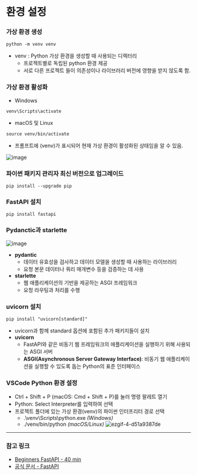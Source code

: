 # 환경 설정

### 가상 환경 생성
```
python -m venv venv
```

- venv : Python 가상 환경을 생성할 때 사용되는 디렉터리
    - 프로젝트별로 독립된 python 환경 제공
    - 서로 다른 프로젝트 들이 의존성이나 라이브러리 버전에 영향을 받지 않도록 함.

### 가상 환경 활성화
- Windows
```
venv\Scripts\activate
```

- macOS 및 Linux
```
source venv/bin/activate
```

- 프롬프트에 (venv)가 표시되어 현재 가상 환경이 활성화된 상태임을 알 수 있음.

![image](https://github.com/user-attachments/assets/e477cc0d-d021-49dc-9594-86e63194ba9b)

### 파이썬 패키지 관리자 최신 버전으로 업그레이드
```
pip install --upgrade pip
```

### FastAPI 설치
```
pip install fastapi
```

### Pydanctic과 starlette
![image](https://github.com/user-attachments/assets/4f65f7d5-0dff-41b2-8af9-e1becd1bba35)
- <b>pydantic</b>
    - 데이터 유효성을 검사하고 데이터 모델을 생성할 때 사용하는 라이브러리
    - 요청 본문 데이터나 쿼리 매개변수 등을 검증하는 데 사용
- <b>starlette</b>
    - 웹 애플리케이션의 기반을 제공하는 ASGI 프레임워크
    - 요청 라우팅과 처리를 수행

### uvicorn 설치
```
pip install "uvicorn[standard]"
```
- uvicorn과 함께 standard 옵션에 포함된 추가 패키지들이 설치
- <b>uvicorn</b>
    - FastAPI와 같은 비동기 웹 프레임워크의 애플리케이션을 실행하기 위해 사용되는 ASGI 서버
    - <b>ASGI(Asynchronous Server Gateway Interface)</b>: 비동기 웹 애플리케이션을 실행할 수 있도록 돕는 Python의 표준 인터페이스 

### VSCode Python 환경 설정
- Ctrl + Shift + P (macOS: Cmd + Shift + P)를 눌러 명령 팔레트 열기
- Python: Select Interpreter를 입력하여 선택
- 프로젝트 폴더에 있는 가상 환경(venv)의 파이썬 인터프리터 경로 선택
    - .\venv\Scripts\python.exe <i>(Windows)</i>
    - ./venv/bin/python <i>(macOS/Linux)</i>
![ezgif-4-d51a9387de](https://github.com/user-attachments/assets/e2e0344f-53a1-401d-a236-9017882e5db6)


---

### 참고 링크

- [Beginners FastAPI - 40 min](https://youtu.be/O05PucyQYBg?feature=shared)
- [공식 문서 - FastAPI](https://fastapi.tiangolo.com/#sponsors)